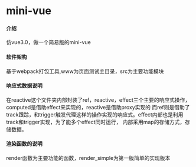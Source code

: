 # mini-vue

#### 介绍
仿vue3.0，做一个简易版的mini-vue

#### 软件架构
基于webpack打包工具,www为页面测试主目录，src为主要功能模块

#### 响应式数据说明
在reactive这个文件夹内部封装了ref，reactive，effect三个主要的响应式操作，computed是借助effect来实现的，reactive是借助proxy实现的
而ref则是借助了track跟踪，和trigger触发代理这样的操作实现的响应式。effect内部也是利用track和trigger实现，为了能多个effect同时运行，
内部采用map的存储方式，存储数据。

#### 渲染函数的说明
render函数为主要功能的函数，render_simple为第一版简单的实现版本
